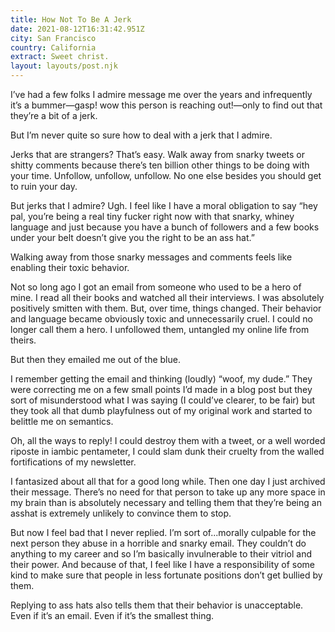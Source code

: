```yaml
---
title: How Not To Be A Jerk
date: 2021-08-12T16:31:42.951Z
city: San Francisco
country: California
extract: Sweet christ.
layout: layouts/post.njk
---
```


I’ve had a few folks I admire message me over the years and infrequently it’s a bummer—gasp! wow this person is reaching out!—only to find out that they’re a bit of a jerk.

But I’m never quite so sure how to deal with a jerk that I admire.

Jerks that are strangers? That’s easy. Walk away from snarky tweets or shitty comments because there’s ten billion other things to be doing with your time. Unfollow, unfollow, unfollow. No one else besides you should get to ruin your day.

But jerks that I admire? Ugh. I feel like I have a moral obligation to say “hey pal, you’re being a real tiny fucker right now with that snarky, whiney language and just because you have a bunch of followers and a few books under your belt doesn’t give you the right to be an ass hat.”

Walking away from those snarky messages and comments feels like enabling their toxic behavior.

Not so long ago I got an email from someone who used to be a hero of mine. I read all their books and watched all their interviews. I was absolutely positively smitten with them. But, over time, things changed. Their behavior and language became obviously toxic and unnecessarily cruel. I could no longer call them a hero. I unfollowed them, untangled my online life from theirs.

But then they emailed me out of the blue.

I remember getting the email and thinking (loudly) “woof, my dude.” They were correcting me on a few small points I’d made in a blog post but they sort of misunderstood what I was saying (I could’ve clearer, to be fair) but they took all that dumb playfulness out of my original work and started to belittle me on semantics.

Oh, all the ways to reply! I could destroy them with a tweet, or a well worded riposte in iambic pentameter, I could slam dunk their cruelty from the walled fortifications of my newsletter.

I fantasized about all that for a good long while. Then one day I just archived their message. There’s no need for that person to take up any more space in my brain than is absolutely necessary and telling them that they’re being an asshat is extremely unlikely to convince them to stop.

But now I feel bad that I never replied. I’m sort of...morally culpable for the next person they abuse in a horrible and snarky email. They couldn’t do anything to my career and so I’m basically invulnerable to their vitriol and their power. And because of that, I feel like I have a responsibility of some kind to make sure that people in less fortunate positions don’t get bullied by them.

Replying to ass hats also tells them that their behavior is unacceptable. Even if it’s an email. Even if it’s the smallest thing.

